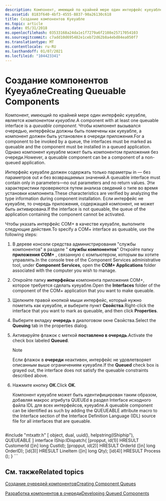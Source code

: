 ```yaml
---
description: Компонент, имеющий по крайней мере один интерфейс куеуабле, является компонентом куеуабле.
ms.assetid: 8183f640-4bf3-4555-8837-90a26130c618
title: Создание компонентов Куеуабле
ms.topic: article
ms.date: 05/31/2018
ms.openlocfilehash: 03533168a24da1e1f7279a6f2108e25717054103
ms.sourcegitcommit: c7add10d695482e1ceb72d62b8a4ebd84ea050f7
ms.translationtype: MT
ms.contentlocale: ru-RU
ms.lasthandoff: 01/07/2021
ms.locfileid: "104423341"
---
```

# <a name="creating-queuable-components"></a><span data-ttu-id="0acbc-103">Создание компонентов Куеуабле</span><span class="sxs-lookup"><span data-stu-id="0acbc-103">Creating Queuable Components</span></span>

<span data-ttu-id="0acbc-104">Компонент, имеющий по крайней мере один интерфейс куеуабле, является *компонентом куеуабле*.</span><span class="sxs-lookup"><span data-stu-id="0acbc-104">A component with at least one queuable interface is a *queuable component*.</span></span> <span data-ttu-id="0acbc-105">Чтобы компонент вызывался очередью, интерфейсы должны быть помечены как куеуабле, а компонент должен быть установлен в очереди приложения.</span><span class="sxs-lookup"><span data-stu-id="0acbc-105">For a component to be invoked by a queue, the interfaces must be marked as queuable and the component must be installed in a queued application.</span></span> <span data-ttu-id="0acbc-106">Однако компонент куеуабле может быть компонентом приложения без очереди.</span><span class="sxs-lookup"><span data-stu-id="0acbc-106">However, a queuable component can be a component of a non-queued application.</span></span>

<span data-ttu-id="0acbc-107">Интерфейс куеуабле должен содержать только параметры in — без параметров out и без возвращаемых значений.</span><span class="sxs-lookup"><span data-stu-id="0acbc-107">A queuable interface must contain only in parameters—no out parameters and no return values.</span></span> <span data-ttu-id="0acbc-108">Эти характеристики проверяются путем анализа сведений о типе во время установки компонента.</span><span class="sxs-lookup"><span data-stu-id="0acbc-108">These characteristics are verified by analyzing the type information during component installation.</span></span> <span data-ttu-id="0acbc-109">Если интерфейс не куеуабле, то очередь приложения, содержащей компонент, не может быть активирована.</span><span class="sxs-lookup"><span data-stu-id="0acbc-109">If the interface is not queuable, the queue of the application containing the component cannot be activated.</span></span>

<span data-ttu-id="0acbc-110">Чтобы указать интерфейс COM+ в качестве куеуабле, выполните следующие действия.</span><span class="sxs-lookup"><span data-stu-id="0acbc-110">To specify a COM+ interface as queuable, use the following steps:</span></span>

1.  <span data-ttu-id="0acbc-111">В дереве консоли средства администрирования "службы компонентов" в разделе " **службы компонентов**" Откройте папку **приложения COM+** , связанную с компьютером, которым вы хотите управлять.</span><span class="sxs-lookup"><span data-stu-id="0acbc-111">In the console tree of the Component Services administrative tool, under **Component Services**, open the **COM+ Applications** folder associated with the computer you wish to manage.</span></span>

2.  <span data-ttu-id="0acbc-112">Откройте папку **интерфейсы** компонента приложения COM+, которое требуется сделать куеуабле.</span><span class="sxs-lookup"><span data-stu-id="0acbc-112">Open the **Interfaces** folder of the component of the COM+ application that you want to make queuable.</span></span>

3.  <span data-ttu-id="0acbc-113">Щелкните правой кнопкой мыши интерфейс, который нужно пометить как куеуабле, и выберите пункт **Свойства**.</span><span class="sxs-lookup"><span data-stu-id="0acbc-113">Right-click the interface that you want to mark as queuable, and then click **Properties**.</span></span>

4.  <span data-ttu-id="0acbc-114">Выберите вкладку **очередь** в диалоговом окне Свойства.</span><span class="sxs-lookup"><span data-stu-id="0acbc-114">Select the **Queuing** tab in the properties dialog.</span></span>

5.  <span data-ttu-id="0acbc-115">Активируйте флажок с меткой **поставлено в очередь**.</span><span class="sxs-lookup"><span data-stu-id="0acbc-115">Activate the check box labeled **Queued**.</span></span>

    > [!Note]  
    > <span data-ttu-id="0acbc-116">Если флажок в **очереди** неактивен, интерфейс не удовлетворяет описанным выше ограничениям куеуабле.</span><span class="sxs-lookup"><span data-stu-id="0acbc-116">If the **Queued** check box is grayed out, the interface does not satisfy the queuable constraints described above.</span></span>

     

6.  <span data-ttu-id="0acbc-117">Нажмите кнопку **ОК**.</span><span class="sxs-lookup"><span data-stu-id="0acbc-117">Click **OK**.</span></span>

    <span data-ttu-id="0acbc-118">Компонент куеуабле может быть идентифицирован таким образом, добавляя макрос атрибута QUEUEd в раздел Interface исходного файла IDL для всех интерфейсов, куеуабле.</span><span class="sxs-lookup"><span data-stu-id="0acbc-118">A queuable component can be identified as such by adding the QUEUEABLE attribute macro to the Interface section of the Interface Definition Language (IDL) source file for all interfaces that are queuable.</span></span>

    ``` syntax
#include "mtxattr.h"
    [ object, dual, uuid(), helpstring(IShiphip"), QUEUEABLE ]
    interface IShip:IDispatch{
       [propput, id(1)] HRESULT CustomerId ([in] long CustId);
       [propput, id(2)] HRESULT OrderId ([in] long OrderID);
       [id(3)] HRESULT LineItem ([in] long Qty);
       [id(4)] HRESULT Process ();
    }
    ```

## <a name="related-topics"></a><span data-ttu-id="0acbc-119">См. также</span><span class="sxs-lookup"><span data-stu-id="0acbc-119">Related topics</span></span>

<dl> <dt>

[<span data-ttu-id="0acbc-120">Создание очередей компонентов</span><span class="sxs-lookup"><span data-stu-id="0acbc-120">Creating Component Queues</span></span>](creating-component-queues.md)
</dt> <dt>

[<span data-ttu-id="0acbc-121">Разработка компонентов в очереди</span><span class="sxs-lookup"><span data-stu-id="0acbc-121">Developing Queued Components</span></span>](developing-queued-components.md)
</dt> </dl>

 

 



